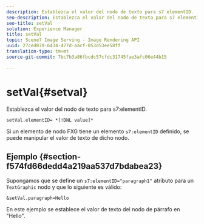 ```yaml
---
description: Establezca el valor del nodo de texto para s7 elementID.
seo-description: Establezca el valor del nodo de texto para s7 elementID.
seo-title: setVal
solution: Experience Manager
title: setVal
topic: Scene7 Image Serving - Image Rendering API
uuid: 27ced070-6434-477d-aacf-053d53ee58ff
translation-type: tm+mt
source-git-commit: 7bc7b3a86fbcdc57cfdc31745fae3afc06e44b15

---
```



# setVal{#setval}

Establezca el valor del nodo de texto para s7:elementID.

`setVal.elementID= *[!DNL value]*`

Si un elemento de nodo FXG tiene un elemento `s7:elementID` definido, se puede manipular el valor de texto de dicho nodo.

## Ejemplo {#section-f574fd66dedd4a219aa537d7bdabea23}

Supongamos que se define un `s7:elementID="paragraph1"` atributo para un `TextGraphic` nodo y que lo siguiente es válido:

`&setVal.paragraph=Hello`

En este ejemplo se establece el valor de texto del nodo de párrafo en &quot;Hello&quot;.
